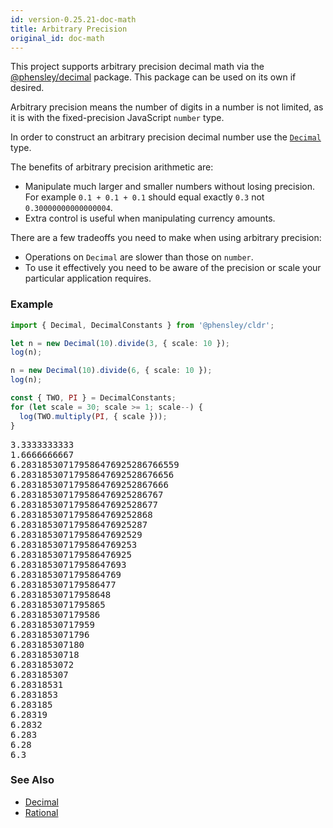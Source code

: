 ```yaml
---
id: version-0.25.21-doc-math
title: Arbitrary Precision
original_id: doc-math
---
```


This project supports arbitrary precision decimal math via the [@phensley/decimal](https://www.npmjs.com/package/@phensley/decimal) package. This package can be used on its own if desired.

Arbitrary precision means the number of digits in a number is not limited, as it is with the fixed-precision JavaScript `number` type.

In order to construct an arbitrary precision decimal number use the [`Decimal`](api-decimal.html) type.

The benefits of arbitrary precision arithmetic are:
 * Manipulate much larger and smaller numbers without losing precision. For example `0.1 + 0.1 + 0.1` should equal exactly `0.3` not `0.30000000000000004`.
 * Extra control is useful when manipulating currency amounts.

There are a few tradeoffs you need to make when using arbitrary precision:
 * Operations on `Decimal` are slower than those on `number`.
 * To use it effectively you need to be aware of the precision or scale your particular application requires.

### Example

```typescript
import { Decimal, DecimalConstants } from '@phensley/cldr';

let n = new Decimal(10).divide(3, { scale: 10 });
log(n);

n = new Decimal(10).divide(6, { scale: 10 });
log(n);

const { TWO, PI } = DecimalConstants;
for (let scale = 30; scale >= 1; scale--) {
  log(TWO.multiply(PI, { scale }));
}
```
<pre class="output">
3.3333333333
1.6666666667
6.283185307179586476925286766559
6.28318530717958647692528676656
6.2831853071795864769252867666
6.283185307179586476925286767
6.28318530717958647692528677
6.2831853071795864769252868
6.283185307179586476925287
6.28318530717958647692529
6.2831853071795864769253
6.283185307179586476925
6.28318530717958647693
6.2831853071795864769
6.283185307179586477
6.28318530717958648
6.2831853071795865
6.283185307179586
6.28318530717959
6.2831853071796
6.283185307180
6.28318530718
6.2831853072
6.283185307
6.28318531
6.2831853
6.283185
6.28319
6.2832
6.283
6.28
6.3
</pre>


### See Also
  - [Decimal](api-decimal.html)
  - [Rational](api-rational.html)
